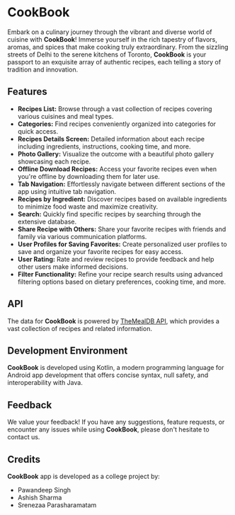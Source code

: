 # CookBook

Embark on a culinary journey through the vibrant and diverse world of cuisine with **CookBook**! Immerse yourself in the rich tapestry of flavors, aromas, and spices that make cooking truly extraordinary. From the sizzling streets of Delhi to the serene kitchens of Toronto, **CookBook** is your passport to an exquisite array of authentic recipes, each telling a story of tradition and innovation.

## Features

- **Recipes List:** Browse through a vast collection of recipes covering various cuisines and meal types.
- **Categories:** Find recipes conveniently organized into categories for quick access.
- **Recipes Details Screen:** Detailed information about each recipe including ingredients, instructions, cooking time, and more.
- **Photo Gallery:** Visualize the outcome with a beautiful photo gallery showcasing each recipe.
- **Offline Download Recipes:** Access your favorite recipes even when you're offline by downloading them for later use.
- **Tab Navigation:** Effortlessly navigate between different sections of the app using intuitive tab navigation.
- **Recipes by Ingredient:** Discover recipes based on available ingredients to minimize food waste and maximize creativity.
- **Search:** Quickly find specific recipes by searching through the extensive database.
- **Share Recipe with Others:** Share your favorite recipes with friends and family via various communication platforms.
- **User Profiles for Saving Favorites:** Create personalized user profiles to save and organize your favorite recipes for easy access.
- **User Rating:** Rate and review recipes to provide feedback and help other users make informed decisions.
- **Filter Functionality:** Refine your recipe search results using advanced filtering options based on dietary preferences, cooking time, and more.

## API

The data for **CookBook** is powered by [TheMealDB API](https://www.themealdb.com/api.php), which provides a vast collection of recipes and related information.

## Development Environment

**CookBook** is developed using Kotlin, a modern programming language for Android app development that offers concise syntax, null safety, and interoperability with Java.

## Feedback

We value your feedback! If you have any suggestions, feature requests, or encounter any issues while using **CookBook**, please don't hesitate to contact us.

## Credits

**CookBook** app is developed as a college project by:

- Pawandeep Singh
- Ashish Sharma
- Srenezaa Parasharamatam
